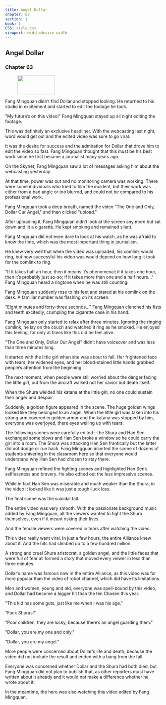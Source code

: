 ```yaml
---
title: Angel Dollar
chapter: 63
section: 1
book: 1
CSS: style.css
viewport: width=device-width
---
```


## Angel Dollar

### Chapter 63

<figure>
	<img src="../Images/gem.gif" alt="" id="gem" width="120" height="60" />
</figure>

Fang Mingquan didn’t find Dollar and stopped looking. He returned to his studio in excitement and started to edit the footage he took.

"My future’s on this video!" Fang Mingquan stayed up all night editing the footage.

This was definitely an exclusive headliner. With the webcasting last night, word would get out and the edited video was sure to go viral.

It was the desire for success and the admiration for Dollar that drove him to edit the video so fast. Fang Mingquan thought that this must be his best work since he first became a journalist many years ago.

On the Skynet, Fang Mingquan saw a lot of messages asking him about the webcasting yesterday.

At that time, power was out and no monitoring camera was working. There were some individuals who tried to film the incident, but their work was either from a bad angle or too blurred, and could not be compared to his professional work.

Fang Mingquan took a deep breath, named the video "The One and Only, Dollar Our Angel," and then clicked "upload."

After uploading it, Fang Mingquan didn’t look at the screen any more but sat down and lit a cigarette. He kept smoking and remained silent.

Fang Mingquan did not even dare to look at his watch, as he was afraid to know the time, which was the most important thing in journalism.

He knew very well that when the video was uploaded, his comlink would ring, but how successful his video was would depend on how long it took for the comlink to ring.

"If it takes half an hour, then it means it’s phenomenal; if it takes one hour, then it’s probably just so-so; if it takes more than one and a half hours..." Fang Mingquan heard a ringtone when he was still counting.

Fang Mingquan suddenly rose to his feet and stared at his comlink on the desk. A familiar number was flashing on its screen.

"Eight minutes and forty-three seconds..." Fang Mingquan clenched his fists and teeth excitedly, crumpling the cigarette case in his hand.

Fang Mingquan only started to relax after three minutes. Ignoring the ringing comlink, he lay on the couch and watched it ring as he smoked. He enjoyed this feeling, for only at times like this did he feel alive.

"The One and Only, Dollar Our Angel" didn’t have voiceover and was less than three minutes long.

It started with the little girl when she was about to fall. Her frightened face with tears, her widened eyes, and her blood-stained little hands grabbed people’s attention from the beginning.

The next moment, when people were still worried about the danger facing the little girl, out from the aircraft walked not her savior but death itself.

When the Shura wielded his katana at the little girl, no one could sustain their anger and despair.

Suddenly, a golden figure appeared in the scene. The huge golden wings looked like they belonged to an angel. When the little girl was taken into his strong arm covered in golden armor and the katana was stopped by him, everyone was overjoyed, there eyes welling up with tears.

The following scenes were carefully edited—the Shura and Han Sen exchanged some blows and Han Sen broke a window so he could carry the girl into a room. The Shura was attacking Han Sen frantically but the latter did not dodge or run back. Fang Mingquan inserted the scene of dozens of students shivering in the classroom here so that everyone would understand why Han Sen had chosen to stay there.

Fang Mingquan refined the fighting scenes and highlighted Han Sen’s selflessness and bravery. He also edited out the less impressive scenes.

While in fact Han Sen was miserable and much weaker than the Shura, in the video it looked like it was just a tough-luck loss.

The final scene was the suicidal fall.

The entire video was very smooth. With the passionate background music added by Fang Mingquan, all the viewers wanted to fight the Shura themselves, even if it meant risking their lives.

And the female viewers were covered in tears after watching the video.

This video really went viral. In just a few hours, the entire Alliance knew about it. And the hits had climbed up to a few hundred million.

A strong and cruel Shura aristocrat, a golden angel, and the little faces that were full of fear all formed a story that moved every viewer in less than three minutes.

Dollar’s name was famous now in the entire Alliance, as this video was far more popular than the video of robot channel, which did have its limitations.

Men and women, young and old, everyone was spell-bound by this video, and Dollar had become a bigger hit than the ten Chosen this year.

"This kid has some guts, just like me when I was his age."

"Fuck Shuras!"

"Poor children, they are lucky, because there’s an angel guarding them."

"Dollar, you are my one and only."

"Dollar, you are my angel."

More people were concerned about Dollar's life and death, because the video did not include the result and ended with a bang from the fall.

Everyone was concerned whether Dollar and the Shura had both died, but Fang Mingquan did not plan to publish that, as other reporters must have written about it already and it would not make a difference whether he wrote about it.

In the meantime, the hero was also watching this video edited by Fang Mingquan.